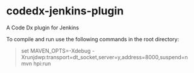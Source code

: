codedx-jenkins-plugin
=====================

A Code Dx plugin for Jenkins


To compile and run use the following commands in the root directory:

> set MAVEN_OPTS=-Xdebug -Xrunjdwp:transport=dt_socket,server=y,address=8000,suspend=n
> mvn hpi:run

